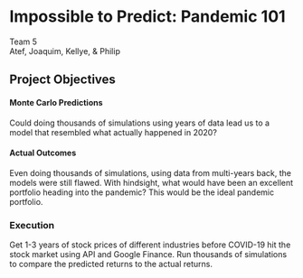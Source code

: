 #                                                                 Impossible to Predict: Pandemic 101
Team 5 <br/>
Atef, Joaquim, Kellye, & Philip

## Project Objectives
#### Monte Carlo Predictions
Could doing thousands of simulations using years of data lead us to a model that resembled what actually happened in 2020?

#### Actual Outcomes
Even doing thousands of simulations, using data from multi-years back, the models were still flawed.
With hindsight, what would have been an excellent portfolio heading into the pandemic? This would be the ideal pandemic portfolio.

### Execution
Get 1-3 years of stock prices of different industries before COVID-19 hit the stock market using API and Google Finance. Run thousands of simulations to compare the predicted returns to the actual returns.
